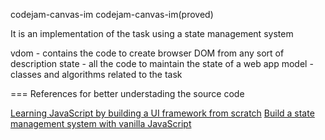 codejam-canvas-im
codejam-canvas-im(proved)

It is an implementation of the task using a state management system

vdom - contains the code to create browser DOM from any sort of description
state - all the code to maintain the state of a web app
model - classes and algorithms related to the task

===
References for better understading the source code

[Learning JavaScript by building a UI framework from scratch](https://dev.to/carlmungazi/learning-javascript-by-building-a-ui-framework-from-scratch-1767)
[Build a state management system with vanilla JavaScript](https://css-tricks.com/build-a-state-management-system-with-vanilla-javascript/)
